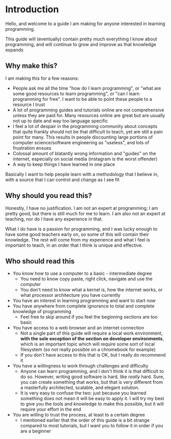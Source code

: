 # Introduction
Hello, and welcome to a guide I am making for anyone interested in learning programming.

This guide will (eventually) contain pretty much everything I know about programming, and will continue to grow and improve as that knowledge expands

## Why make this?
I am making this for a few reasons:
- People ask me all the time "how do I learn programming", or "what are some good resources to learn programming", or "can I learn programming for free". I want to be able to point these people to a resource I trust
- A lot of programming guides and tutorials online are not comprehensive unless they are paid for. Many resources online are great but are usually not up to date and way too language specific
- I feel a lot of despair in the programming community about concepts that quite frankly should not be that difficult to teach, yet are still a pain point for many. This results in people discounting large portions of computer science/software engineering as "useless", and lots of frustration ensues
- Colossal amount of blatantly wrong information and "guides" on the internet, especially on social media (instagram is the worst offender)
- A way to keep things I have learned in one place

Basically I want to help people learn with a methodology that I believe in, with a source that I can control and change as I see fit

## Why should you read this?
Honestly, I have no justification. I am not an expert at programming; I am pretty good, but there is still much for me to learn. I am also not an expert at teaching, nor do I have any experience in that.

What I do have is a passion for programming, and I was lucky enough to have some good teachers early on, so some of this will contain their knowledge. The rest will come from my experience and what I feel is important to teach, in an order that I think is unique and effective.

## Who should read this
- You know how to use a computer to a basic - intermediate degree
    - You need to know copy paste, right click, navigate and use the computer
    - You don't need to know what a kernel is, how the internet works, or what processor architecture you have currently
- You have an interest in learning programming and want to start *now*
- You have anywhere from complete ignorance to total and complete knowledge of programming
    - Feel free to skip around if you feel the beginning sections are too basic
- You have access to a web browser and an internet connection
    - Not a single part of this guide will require a local work environment, **with the sole exception of the section on developer environments**, which is an important topic which will require some sort of local filesystem (so not really possible on a chromebook for example)
    - If you don't have access to this that is OK, but I really do recommend it
- You have a willingness to work through challenges and difficulty
    - Anyone can learn programming, and I don't think it is that difficult to do so. However, writing good software is hard, like *really* hard. Sure, you can create something that works, but that is very different from a masterfully architected, scalable, and elegant solution. 
    - It is very easy to confuse the two: just because you learned something does not mean it will be easy to apply it. I will try my best to give you the tools and knowledge to make this possible, but it will require your effort in the end
- You are willing to trust the process, at least to a certain degree
    - I mentioned earlier that the order of this guide is a bit strange compared to most tutorials, but I want you to follow it in order if you are a beginner

